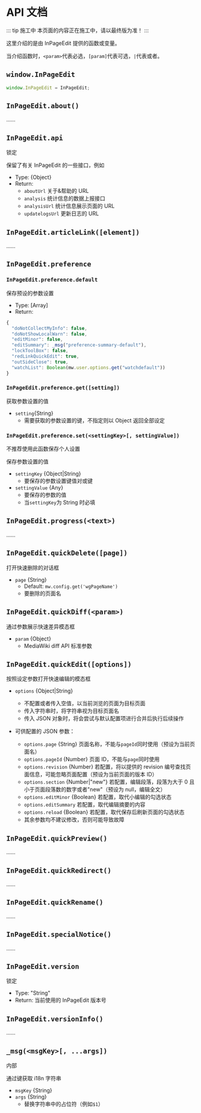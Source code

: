 # API 文档

::: tip 施工中
本页面的内容正在施工中，请以最终版为准！
:::

这里介绍的是由 InPageEdit 提供的函数或变量。

当介绍函数时，`<param>`代表必选，`[param]`代表可选，`|`代表或者。

## `window.InPageEdit`

```javascript
window.InPageEdit = InPageEdit;
```

## `InPageEdit.about()`

……

## `InPageEdit.api`

<status status="error">锁定</status>

保留了有关 InPageEdit 的一些接口，例如

- Type: {Object}
- Return:
  - `aboutUrl` 关于&帮助的 URL
  - `analysis` 统计信息的数据上报接口
  - `analysisUrl` 统计信息展示页面的 URL
  - `updatelogsUrl` 更新日志的 URL

## `InPageEdit.articleLink([element])`

……

## `InPageEdit.preference`

### `InPageEdit.preference.default`

保存预设的参数设置

- Type: [Array]
- Return:

```js
{
  "doNotCollectMyInfo": false,
  "doNotShowLocalWarn": false,
  "editMinor": false,
  "editSummary": _msg("preference-summary-default"),
  "lockToolBox": false,
  "redLinkQuickEdit": true,
  "outSideClose": true,
  "watchList": Boolean(mw.user.options.get("watchdefault"))
}
```

### `InPageEdit.preference.get([setting])`

获取参数设置的值

- `setting`{String}
  - 需要获取的参数设置的键，不指定则以 Object 返回全部设定

### `InPageEdit.preference.set(<settingKey>[, settingValue])`

<infobox type="info">不推荐使用此函数保存个人设置</infobox>

保存参数设置的值

- `settingKey` {Object|String}
  - 要保存的参数设置键值对或键
- `settingValue` {Any}
  - 要保存的参数的值
  - 当`settingKey`为 String 时必填

## `InPageEdit.progress(<text>)`

……

## `InPageEdit.quickDelete([page])`

打开快速删除的对话框

- `page` {String}
  - Default: `mw.config.get('wgPageName')`
  - 要删除的页面名

## `InPageEdit.quickDiff(<param>)`

通过参数展示快速差异模态框

- `param` {Object}
  - MediaWiki diff API 标准参数

## `InPageEdit.quickEdit([options])`

按照设定参数打开快速编辑的模态框

- `options` {Object|String}

  - 不配置或者传入空值，以当前浏览的页面为目标页面
  - 传入字符串时，将字符串视为目标页面名
  - 传入 JSON 对象时，将会尝试与默认配置项进行合并后执行后续操作

- 可供配置的 JSON 参数：
  - `options.page` {String} 页面名称，不能与`pageId`同时使用（预设为当前页面名）
  - `options.pageId` {Number} 页面 ID，不能与`page`同时使用
  - `options.revision` {Number} 若配置，将以提供的 revision 编号查找页面信息，可能忽略页面配置（预设为当前页面的版本 ID）
  - `options.section` {Number|"new"} 若配置，编辑段落，段落为大于 0 且小于页面段落数的数字或者"new"（预设为 null，编辑全文）
  - `options.editMinor` {Boolean} 若配置，取代小编辑的勾选状态
  - `options.editSummary` 若配置，取代编辑摘要的内容
  - `options.reload` {Boolean} 若配置，取代保存后刷新页面的勾选状态
  - 其余参数均不建议修改，否则可能导致故障

## `InPageEdit.quickPreview()`

……

## `InPageEdit.quickRedirect()`

……

## `InPageEdit.quickRename()`

……

## `InPageEdit.specialNotice()`

……

## `InPageEdit.version`

<status status="error">锁定</status>

- Type: "String"
- Return: 当前使用的 InPageEdit 版本号

## `InPageEdit.versionInfo()`

……

## `_msg(<msgKey>[, ...args])`

<status status="warning">内部</status>

通过键获取 i18n 字符串

- `msgKey` {String}
- `args` {String}
  - 替换字符串中的占位符（例如`$1`）
